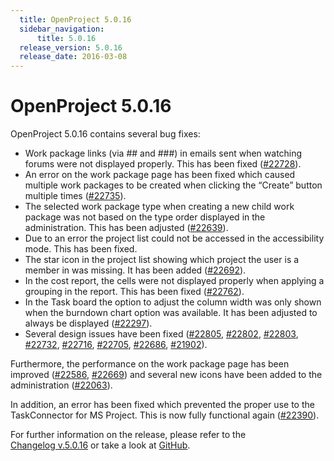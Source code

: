 ```yaml
---
  title: OpenProject 5.0.16
  sidebar_navigation:
      title: 5.0.16
  release_version: 5.0.16
  release_date: 2016-03-08
---
```


# OpenProject 5.0.16

OpenProject 5.0.16 contains several bug
    fixes:

  - Work package links (via \#\# and \#\#\#) in emails sent when
    watching forums were not displayed properly. This has been fixed
    ([#22728](https://community.openproject.org/work_packages/22728/activity)).
  - An error on the work package page has been fixed which caused
    multiple work packages to be created when clicking the “Create”
    button multiple times
    ([#22735](https://community.openproject.org/work_packages/22735/activity)).
  - The selected work package type when creating a new child work
    package was not based on the type order displayed in the
    administration. This has been adjusted
    ([#22639](https://community.openproject.org/work_packages/22639/activity)).
  - Due to an error the project list could not be accessed in the
    accessibility mode. This has been fixed.
  - The star icon in the project list showing which project the user is
    a member in was missing. It has been added
    ([#22692](https://community.openproject.org/work_packages/22692/activity)).
  - In the cost report, the cells were not displayed properly when
    applying a grouping in the report. This has been fixed
    ([#22762](https://community.openproject.org/work_packages/22762/activity)).
  - In the Task board the option to adjust the column width was only
    shown when the burndown chart option was available. It has been
    adjusted to always be displayed
    ([#22297](https://community.openproject.org/work_packages/22297/activity)).
  - Several design issues have been fixed
    ([#22805](https://community.openproject.org/work_packages/22805/activity),
    [#22802](https://community.openproject.org/work_packages/22802/activity),
    [#22803](https://community.openproject.org/work_packages/22803/activity),
    [#22732](https://community.openproject.org/work_packages/22732/activity),
    [#22716](https://community.openproject.org/work_packages/22716/activity),
    [#22705](https://community.openproject.org/work_packages/22705/activity),
    [#22686](https://community.openproject.org/work_packages/22686/activity),
    [#21902](https://community.openproject.org/work_packages/21902/activity)).

Furthermore, the performance on the work package page has been improved
([#22586](https://community.openproject.org/work_packages/22586/activity),
[#22669](https://community.openproject.org/work_packages/22669/activity))
and several new icons have been added to the administration
([#22063](https://community.openproject.org/work_packages/22063/activity)).

In addition, an error has been fixed which prevented the proper use to
the TaskConnector for MS Project.
This is now fully functional again
([#22390](https://community.openproject.org/work_packages/22390/activity)).

For further information on the release, please refer to the  
[Changelog v.5.0.16](https://community.openproject.org/versions/804) 
or take a look at
[GitHub](https://github.com/opf/openproject/tree/v5.0.16).
